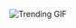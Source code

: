 
<!-- GIF_SECTION -->
![Trending GIF](https://media0.giphy.com/media/v1.Y2lkPThiYjIxNzcycG01OG92cWt3YnFmOHRlajJraHhoeGF0MHViZTEyaG8xYTQ4M2hmNyZlcD12MV9naWZzX3NlYXJjaCZjdD1n/rrsMWkp9shbXJPA2D6/giphy.gif)
<!-- END_GIF_SECTION -->
